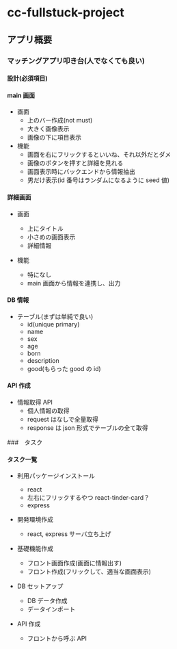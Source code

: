 # cc-fullstuck-project

## アプリ概要

### マッチングアプリ叩き台(人でなくても良い)

#### 設計(必須項目)

#### main 画面　

- 画面
  - 上のバー作成(not must)
  - 大きく画像表示
  - 画像の下に項目表示
- 機能
  - 画面を右にフリックするといいね、それ以外だとダメ
  - 画像のボタンを押すと詳細を見れる
  - 画面表示時にバックエンドから情報抽出
  - 男だけ表示(id 番号はランダムになるように seed 値)

#### 詳細画面

- 画面

  - 上にタイトル
  - 小さめの画面表示
  - 詳細情報

- 機能
  - 特になし
  - main 画面から情報を連携し、出力

#### DB 情報

- テーブル(まずは単純で良い)
  - id(unique primary)
  - name
  - sex
  - age
  - born
  - description
  - good(もらった good の id)

#### API 作成

- 情報取得 API
  - 個人情報の取得
  - request はなしで全量取得
  - response は json 形式でテーブルの全て取得

###　タスク

#### タスク一覧

- 利用パッケージインストール

  - react
  - 左右にフリックするやつ react-tinder-card？
  - express

- 開発環境作成

  - react, express サーバ立ち上げ

- 基礎機能作成
  - フロント画面作成(画面に情報出す)
  - フロント作成(フリックして、適当な画面表示)
- DB セットアップ
  - DB データ作成
  - データインポート
- API 作成
  - フロントから呼ぶ API
